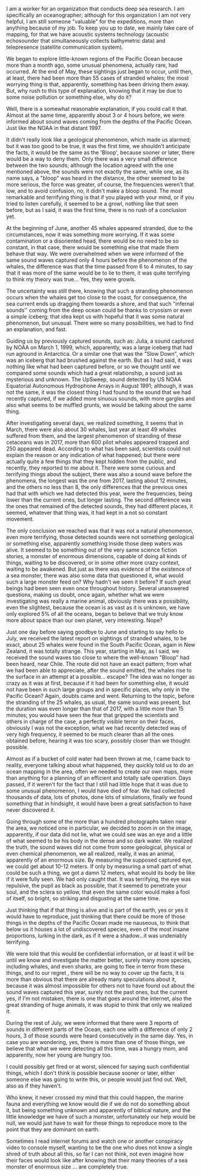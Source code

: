 I am a worker for an organization that conducts deep sea research. I am specifically an oceanographer; although for this organization I am not very helpful, I am still someone "valuable" for the expeditions, more than anything because of my job. To keep you up to date, we mainly take care of mapping, for that we have acoustic systems technology (acoustic echosounder that simultaneously collects bathymetric data) and telepresence (satellite communication system).

We began to explore little-known regions of the Pacific Ocean because more than a month ago, some unusual phenomena, actually rare, had occurred. At the end of May, these sightings just began to occur, until then, at least, there had been more than 55 cases of stranded whales; the most worrying thing is that, apparently, something has been driving them away. But, why rush to this type of explanation, knowing that it may be due to some noise pollution or something else, why do it?

Well, there is a somewhat reasonable explanation, if you could call it that. Almost at the same time, apparently about 3 or 4 hours before, we were informed about sound waves coming from the depths of the Pacific Ocean. Just like the NOAA in that distant 1997.

It didn't really look like a geological phenomenon, which made us alarmed; but it was too good to be true, it was the first time, we shouldn't anticipate the facts, it would be the same as the 'Bloop', because sooner or later, there would be a way to deny them. Only there was a very small difference between the two sounds; although the location agreed with the one mentioned above, the sounds were not exactly the same, while one, as its name says, a "bloop" was heard in the distance, the other seemed to be more serious, the force was greater, of course, the frequencies weren't that low, and to avoid confusion, no, it didn't make a bloop sound. The most remarkable and terrifying thing is that if you played with your mind, or if you tried to listen carefully, it seemed to be a growl, nothing like that seen before, but as I said, it was the first time, there is no rush of a conclusion yet.

At the beginning of June, another 45 whales appeared stranded, due to the circumstances, now it was something more worrying. If it was some contamination or a disoriented head, there would be no need to be so constant, in that case, there would be something else that made them behave that way. We were overwhelmed when we were informed of the same sound waves captured only 4 hours before the phenomenon of the whales, the difference was that the time passed from 6 to 4 minutes, to say that it was more of the same would be to lie to them, it was quite terrifying to think my theory was true... Yes, they were growls.

The uncertainty was still there, knowing that such a stranding phenomenon occurs when the whales get too close to the coast, for consequence, the sea current ends up dragging them towards a shore, and that such "infernal sounds'' coming from the deep ocean could be thanks to cryosism or even a simple iceberg; that idea kept us with hopeful that it was some natural phenomenon, but unusual. There were so many possibilities, we had to find an explanation, and fast.

Guiding us by previously captured sounds, such as: Julia, a sound captured by NOAA on March 1, 1999, which, apparently, was a large iceberg that had run aground in Antarctica. Or a similar one that was the "Slow Down", which was an iceberg that had brushed against the earth. But as I had said, it was nothing like what had been captured before, or so we thought until we compared some sounds which had a great relationship, a sound just as mysterious and unknown. The UpSweep, sound detected by US NOAA Equatorial Autonomous Hydrophone Arrays in August 1991; although, it was not the same, it was the closest thing I had found to the sound that we had recently captured, if we added more sinuous sounds, with more gargles and also what seems to be muffled grunts, we would be talking about the same thing.

After investigating several days, we realized something, it seems that in March, there were also about 30 whales, last year at least 49 whales suffered from them, and the largest phenomenon of stranding of these cetaceans was in 2017, more than 600 pilot whales appeared trapped and 250 appeared dead. According to what has been said, scientists could not explain the reason or any indication of what happened; but there were actually quite a few things that they kept hidden from the public, and recently, they reported to me about it. There were some curious and terrifying things about the subject, there was also a sound wave before the phenomena, the longest was the one from 2017, lasting about 12 minutes, and the others no less than 8, the only differences that the previous ones had that with which we had detected this year, were the frequencies, being lower than the current ones, but longer lasting. The second difference was the ones that remained of the detected sounds, they had different places, it seemed, whatever that thing was, it had kept in a not so constant movement.

The only conclusion we reached was that it was not a natural phenomenon, even more terrifying, those detected sounds were not something geological or something else, apparently something inside those deep waters was alive. It seemed to be something out of the very same science fiction stories, a monster of enormous dimensions, capable of doing all kinds of things, waiting to be discovered, or in some other more crazy context, waiting to be awakened. But just as there was evidence of the existence of a sea monster, there was also some data that questioned it, what would such a large monster feed on? Why hadn't we seen it before? If such great beings had been seen even once throughout history. Several unanswered questions, making us doubt, once again, whether what we were investigating was really a marine animal, obviously there was a possibility, even the slightest, because the ocean is as vast as it is unknown, we have only explored 5% of all the oceans, began to believe that we truly know more about space than our own planet, very interesting. Nope?

Just one day before saying goodbye to June and starting to say hello to July, we received the latest report on sightings of stranded whales, to be exact, about 25 whales were found in the South Pacific Ocean, again in New Zealand, it was totally strange. This year, starting in May, as I said, we received the sound waves too close to where the well-known "Bloop" had been heard, near Chile. The route did not have an exact pattern; from what we had been able to appreciate, after the sound emitted, the whales rise to the surface in an attempt at a possible... escape? The idea was no longer as crazy as it was at first, because if it had been for something else, it would not have been in such large groups and in specific places, why only in the Pacific Ocean? Again, doubts came and went. Returning to the topic, before the stranding of the 25 whales, as usual, the same sound was present, but the duration was even longer than that of 2017, with a little more than 15 minutes; you would have seen the fear that gripped the scientists and others in charge of the case, a perfectly visible terror on their faces, obviously I was not the exception, what we had recently detected was of very high frequency, it seemed to be much clearer than all the ones obtained before, hearing it was too scary, possibly closer than we thought possible. 

Almost as if a bucket of cold water had been thrown at me, I came back to reality, everyone talking about what happened, they quickly told us to do an ocean mapping in the area, often we needed to create our own maps, more than anything for a planning of an efficient and totally safe operation. Days passed, if it weren't for the fact that I still had little hope that it was due to some unusual phenomenon, I would have died of fear. We had collected thousands of data, lots of photos, done lots of simulations, finally we found something that in hindsight, it would have been a great satisfaction to have never discovered it.

Going through some of the more than a hundred photographs taken near the area, we noticed one in particular, we decided to zoom in on the image, apparently, if our data did not lie, what we could see was an eye and a little of what seemed to be his body in the dense and so dark water. We realized the truth, the sound waves did not come from some geological, physical or even chemical phenomenon, we all realized, really, it was an animal, apparently of an enormous size. By measuring the supposed captured eye, we could get about 10-12 meters. If only by measuring a small part of what could be such a thing, we got a damn 12 meters, what would its body be like if it were fully seen. We had only caught that. It was terrifying, the eye was repulsive, the pupil as black as possible, that it seemed to penetrate your soul, and the sclera so yellow, that even the same color would make a fool of itself, so bright, so striking and disgusting at the same time.

Just thinking that if that thing is alive and is part of the earth, yes or yes it would have to reproduce, just thinking that there could be more of those things in the depths of the Pacific Ocean made me nauseous, to think that below us it houses a lot of undiscovered species, even of the most insane proportions, lurking in the dark, as if it were a shadow…it was undeniably terrifying.

We were told that this would be confidential information, or at least it will be until we know and investigate the matter better, surely many more species, including whales, and even sharks, are going to flee in terror from these things, and to our regret , there will be no way to cover up the facts, it is more than obvious that there are already many speculations about it, because it was almost impossible for others not to have found out about the sound waves captured this year, surely not the past ones, but the current yes, if I'm not mistaken, there is one that goes around the internet, also the great stranding of huge animals, it was stupid to think that only we realized it.

During the rest of July, we were informed that there were 3 reports of sounds in different parts of the Ocean, each one with a difference of only 2 hours, 3 of those sounds were heard consecutively in the same day. Yes, in case you are wondering, yes, there is more than one of those things, we believe that what we were detecting all this time, was a hungry mom, and apparently, now her young are hungry too. 

I could possibly get fired or at worst, silenced for saying such confidential things, which I don't think is possible because sooner or later, either someone else was going to write this, or people would just find out. Well, also as if they haven't.

Who knew, it never crossed my mind that this could happen, the marine fauna and everything we know would die if we do not do something about it, but being something unknown and apparently of biblical nature, and the little knowledge we have of such a monster, unfortunately our help would be null, we would just have to wait for these things to reproduce more to the point that they are dominant on earth.

Sometimes I read internet forums and watch one or another conspiracy video to console myself, wanting to be the one who does not know a single shred of truth about all this, so far I can not think, not even imagine how their faces would look like after knowing that their many theories of a sea monster of enormous size ... are completely true.